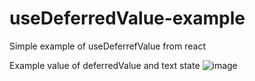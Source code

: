 # useDeferredValue-example
Simple example of useDeferrefValue from react


Example value of deferredValue and text state
![image](https://github.com/handleryouth/useDeferredValue-example/assets/70279376/c9b15004-0cd5-4d9d-8a83-bff49bb22299)
